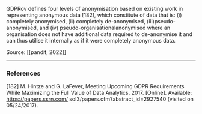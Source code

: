 GDPRov defines four levels of anonymisation based on existing work in representing anonymous data [182], which constitute of data that is: (i) completely anonymised, (ii) completely de-anonymised, (iii)pseudo-anonymised, and (iv) pseudo-organisationalanonymised where an organisation does not have additional data required to de-anonymise it and can thus utilise it internally as if it were completely anonymous data.

Source: [[pandit, 2022]]

---

### References
[182] M. Hintze and G. LaFever, Meeting Upcoming GDPR Requirements While Maximizing the Full Value of Data Analytics, 2017. [Online]. Available: https://papers.ssrn.com/ sol3/papers.cfm?abstract_id=2927540 (visited on 05/24/2017).